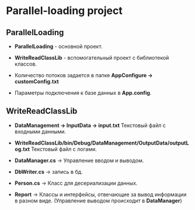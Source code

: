 # Parallel-loading project


## ParallelLoading


* **ParallelLoading** - основной проект.
* **WriteReadClassLib** - вспомогательный проект с библиотекой классов.


* Количество потоков задается в папке **AppConfigure -> customConfig.txt**
* Параметры подключения к базе данных в **App.config**.


## WriteReadClassLib


* **DataManagement -> InputData -> input.txt** Текстовый файл с входными данными.
* **WriteReadClassLib/bin/Debug/DataManagement/OutputData/outputLog.txt** Текстовый файл с логами.


* **DataManager.cs** -> Управление вводом и выводом.
* **DbWriter.cs** -> запись в бд.


* **Person.cs** -> Класс для десериализации данных.
* **Report** -> Классы и интерфейсы, отвечающие за вывод информации в разном виде. (Управление выводом происходит в **DataManager**)
